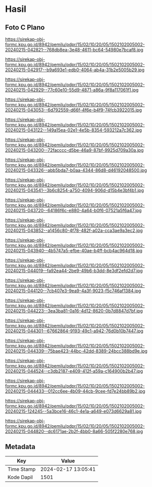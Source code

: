 # Hasil

## Foto C Plano

https://sirekap-obj-formc.kpu.go.id/8942/pemilu/pdpr/15/02/10/20/05/1502102005002-20240215-042821--768db8ea-3e48-4611-bc64-54980e7bcaf8.jpg

https://sirekap-obj-formc.kpu.go.id/8942/pemilu/pdpr/15/02/10/20/05/1502102005002-20240215-042917--b9a693e1-edb0-4064-ab4a-31b2e5005b29.jpg

https://sirekap-obj-formc.kpu.go.id/8942/pemilu/pdpr/15/02/10/20/05/1502102005002-20240215-042929--77c60e10-55d9-4871-a86a-9f8a117061f1.jpg

https://sirekap-obj-formc.kpu.go.id/8942/pemilu/pdpr/15/02/10/20/05/1502102005002-20240215-043053--6d792559-d66f-4f6e-b4f9-74fcb3922015.jpg

https://sirekap-obj-formc.kpu.go.id/8942/pemilu/pdpr/15/02/10/20/05/1502102005002-20240215-043122--149a15ea-02e1-4e5b-8354-593212a7c362.jpg

https://sirekap-obj-formc.kpu.go.id/8942/pemilu/pdpr/15/02/10/20/05/1502102005002-20240215-043200--72facccc-d5be-46a9-87bf-9925d709a30a.jpg

https://sirekap-obj-formc.kpu.go.id/8942/pemilu/pdpr/15/02/10/20/05/1502102005002-20240215-043326--abb5bda7-b0aa-4344-86d8-d46192048500.jpg

https://sirekap-obj-formc.kpu.go.id/8942/pemilu/pdpr/15/02/10/20/05/1502102005002-20240215-043541--3b6c8254-a750-4094-906d-d15b4e3bf4b1.jpg

https://sirekap-obj-formc.kpu.go.id/8942/pemilu/pdpr/15/02/10/20/05/1502102005002-20240215-043720--64186f6c-e880-4a64-b0f6-07521a5f6a47.jpg

https://sirekap-obj-formc.kpu.go.id/8942/pemilu/pdpr/15/02/10/20/05/1502102005002-20240215-043852--a1456c80-4f78-482f-a02a-cca3ae9a3ec2.jpg

https://sirekap-obj-formc.kpu.go.id/8942/pemilu/pdpr/15/02/10/20/05/1502102005002-20240215-043940--4b5747a5-efbe-40ae-b4ff-bcb4ac964d18.jpg

https://sirekap-obj-formc.kpu.go.id/8942/pemilu/pdpr/15/02/10/20/05/1502102005002-20240215-044019--fa92ea44-2be9-49b6-b3dd-8e3df2efd2d7.jpg

https://sirekap-obj-formc.kpu.go.id/8942/pemilu/pdpr/15/02/10/20/05/1502102005002-20240215-044120--7cb407e3-9ea9-4a3f-9023-f5c746af1384.jpg

https://sirekap-obj-formc.kpu.go.id/8942/pemilu/pdpr/15/02/10/20/05/1502102005002-20240215-044223--3ea3ba81-0a16-4d12-8620-0b7d8847d7bf.jpg

https://sirekap-obj-formc.kpu.go.id/8942/pemilu/pdpr/15/02/10/20/05/1502102005002-20240215-044301--67662864-9193-49c1-a942-76d0b10b7447.jpg

https://sirekap-obj-formc.kpu.go.id/8942/pemilu/pdpr/15/02/10/20/05/1502102005002-20240215-044339--75bae423-44bc-42dd-8389-24bcc388bd9e.jpg

https://sirekap-obj-formc.kpu.go.id/8942/pemilu/pdpr/15/02/10/20/05/1502102005002-20240215-044524--c3db2187-e409-412f-a59a-c164900b2b47.jpg

https://sirekap-obj-formc.kpu.go.id/8942/pemilu/pdpr/15/02/10/20/05/1502102005002-20240215-044433--012cc6ee-4b09-44cb-9cee-fd7e24bb89b2.jpg

https://sirekap-obj-formc.kpu.go.id/8942/pemilu/pdpr/15/02/10/20/05/1502102005002-20240215-124245--5a3bce16-46c1-4e1a-a649-e073d6629a81.jpg

https://sirekap-obj-formc.kpu.go.id/8942/pemilu/pdpr/15/02/10/20/05/1502102005002-20240215-044820--dc6171ae-2b2f-4bb0-8a66-505f2280e768.jpg


## Metadata

| Key        | Value               |
| ---------- | ------------------- |
| Time Stamp | 2024-02-17 13:05:41 |
| Kode Dapil | 1501                |



